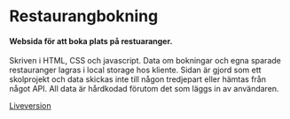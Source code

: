 # Restaurangbokning

#### Websida för att boka plats på restuaranger.
Skriven i HTML, CSS och javascript. Data om bokningar och egna sparade restauranger lagras i local storage hos kliente.
Sidan är gjord som ett skolprojekt och data skickas inte till någon tredjepart eller hämtas från något API. 
All data är hårdkodad förutom det som läggs in av användaren.

[Liveversion](https://albinbackstrom.github.io/Restaurangbokning/registration.html)
